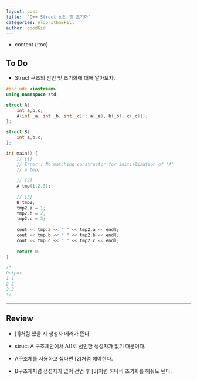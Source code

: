 ```yaml
---
layout: post
title:  "C++ Struct 선언 및 초기화"
categories: AlgorithmSkill
author: goodGid
---
```

* content
{:toc}

## To Do

* Struct 구조의 선언 및 초기화에 대해 알아보자.











``` cpp
#include <iostream>
using namespace std;

struct A{
    int a,b,c;
    A(int _a, int _b, int _c) : a(_a), b(_b), c(_c){};
};

struct B{
    int a,b,c;
};

int main() {
    // [1]
    // Error : No matching constructor for initialization of 'A'
    // A tmp;
    
    // [2]
    A tmp(1,2,3);
    
    // [3]
    B tmp2;
    tmp2.a = 1;
    tmp2.b = 2;
    tmp2.c = 3;
    
    cout << tmp.a << " " << tmp2.a << endl;
    cout << tmp.b << " " << tmp2.b << endl;
    cout << tmp.c << " " << tmp2.c << endl;
    
    return 0;
}

/*
Output
1 1
2 2
3 3
*/
```

---

## Review

* [1]처럼 했을 시 생성자 에러가 뜬다.

* struct A 구조체안에서 A()로 선언한 생성자가 없기 때문이다.

* A구조체를 사용하고 싶다면 [2]처럼 해야한다.

* B구조체처럼 생성자가 없이 선언 후 [3]처럼 하나씩 초기화를 해줘도 된다.
